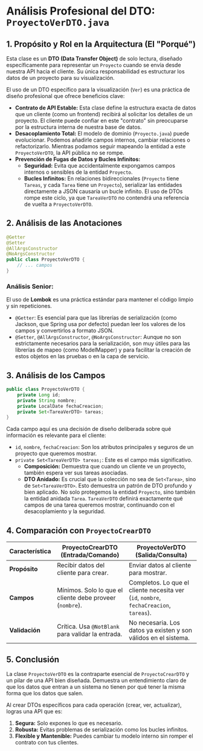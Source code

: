 # **Análisis Profesional del DTO: `ProyectoVerDTO.java`**

## **1. Propósito y Rol en la Arquitectura (El "Porqué")**

Esta clase es un **DTO (Data Transfer Object)** de solo lectura, diseñado específicamente para representar un `Proyecto` cuando se envía desde nuestra API hacia el cliente. Su única responsabilidad es estructurar los datos de un proyecto para su visualización.

El uso de un DTO específico para la visualización (`Ver`) es una práctica de diseño profesional que ofrece beneficios clave:

- **Contrato de API Estable:** Esta clase define la estructura exacta de datos que un cliente (como un frontend) recibirá al solicitar los detalles de un proyecto. El cliente puede confiar en este "contrato" sin preocuparse por la estructura interna de nuestra base de datos.
- **Desacoplamiento Total:** El modelo de dominio (`Proyecto.java`) puede evolucionar. Podemos añadirle campos internos, cambiar relaciones o refactorizarlo. Mientras podamos seguir mapeando la entidad a este `ProyectoVerDTO`, la API pública no se rompe.
- **Prevención de Fugas de Datos y Bucles Infinitos:**
    - **Seguridad:** Evita que accidentalmente expongamos campos internos o sensibles de la entidad `Proyecto`.
    - **Bucles Infinitos:** En relaciones bidireccionales (`Proyecto` tiene `Tareas`, y cada `Tarea` tiene un `Proyecto`), serializar las entidades directamente a JSON causaría un bucle infinito. El uso de DTOs rompe este ciclo, ya que `TareaVerDTO` no contendrá una referencia de vuelta a `ProyectoVerDTO`.

## **2. Análisis de las Anotaciones**

```java
@Getter
@Setter
@AllArgsConstructor
@NoArgsConstructor
public class ProyectoVerDTO {
    // ... campos
}

```

### **Análisis Senior:**

El uso de **Lombok** es una práctica estándar para mantener el código limpio y sin repeticiones.

- `@Getter`: Es esencial para que las librerías de serialización (como Jackson, que Spring usa por defecto) puedan leer los valores de los campos y convertirlos a formato JSON.
- `@Setter`, `@AllArgsConstructor`, `@NoArgsConstructor`: Aunque no son estrictamente necesarios para la serialización, son muy útiles para las librerías de mapeo (como ModelMapper) y para facilitar la creación de estos objetos en las pruebas o en la capa de servicio.

## **3. Análisis de los Campos**

```java
public class ProyectoVerDTO {
    private Long id;
    private String nombre;
    private LocalDate fechaCreacion;
    private Set<TareaVerDTO> tareas;
}

```

Cada campo aquí es una decisión de diseño deliberada sobre qué información es relevante para el cliente:

- `id`, `nombre`, `fechaCreacion`: Son los atributos principales y seguros de un proyecto que queremos mostrar.
- `private Set<TareaVerDTO> tareas;`: Este es el campo más significativo.
    - **Composición:** Demuestra que cuando un cliente ve un proyecto, también espera ver sus tareas asociadas.
    - **DTO Anidado:** Es crucial que la colección no sea de `Set<Tarea>`, sino de `Set<TareaVerDTO>`. Esto demuestra un patrón de DTO profundo y bien aplicado. No solo protegemos la entidad `Proyecto`, sino también la entidad anidada `Tarea`. `TareaVerDTO` definirá exactamente qué campos de una tarea queremos mostrar, continuando con el desacoplamiento y la seguridad.

## **4. Comparación con `ProyectoCrearDTO`**

| **Característica** | **ProyectoCrearDTO (Entrada/Comando)** | **ProyectoVerDTO (Salida/Consulta)** |
| --- | --- | --- |
| **Propósito** | Recibir datos del cliente para crear. | Enviar datos al cliente para mostrar. |
| **Campos** | Mínimos. Solo lo que el cliente debe proveer (`nombre`). | Completos. Lo que el cliente necesita ver (`id`, `nombre`, `fechaCreacion`, `tareas`). |
| **Validación** | Crítica. Usa `@NotBlank` para validar la entrada. | No necesaria. Los datos ya existen y son válidos en el sistema. |

## **5. Conclusión**

La clase `ProyectoVerDTO` es la contraparte esencial de `ProyectoCrearDTO` y un pilar de una API bien diseñada. Demuestra un entendimiento claro de que los datos que entran a un sistema no tienen por qué tener la misma forma que los datos que salen.

Al crear DTOs específicos para cada operación (crear, ver, actualizar), logras una API que es:

1. **Segura:** Solo expones lo que es necesario.
2. **Robusta:** Evitas problemas de serialización como los bucles infinitos.
3. **Flexible y Mantenible:** Puedes cambiar tu modelo interno sin romper el contrato con tus clientes.